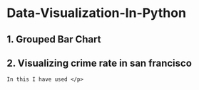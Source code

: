 # Data-Visualization-In-Python  
## 1. Grouped Bar Chart  
## 2. Visualizing crime rate in san francisco  
    In this I have used </p>

